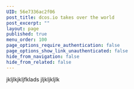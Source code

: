 ```yaml
---
UID: 56e7336ac2f06
post_title: dcos.io takes over the world
post_excerpt: ""
layout: page
published: true
menu_order: 100
page_options_require_authentication: false
page_options_show_link_unauthenticated: false
hide_from_navigation: false
hide_from_related: false
---
```

jkljlkjkljfklads jljkljkljlk